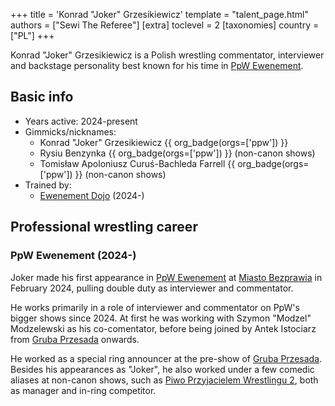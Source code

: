 +++
title = 'Konrad "Joker" Grzesikiewicz'
template = "talent_page.html"
authors = ["Sewi The Referee"]
[extra]
toclevel = 2
[taxonomies]
country = ["PL"]
+++

Konrad "Joker" Grzesikiewicz is a Polish wrestling commentator, interviewer and backstage personality best known for his time in [PpW Ewenement](@/o/ppw.md).

## Basic info

* Years active: 2024-present
* Gimmicks/nicknames:
  - Konrad "Joker" Grzesikiewicz {{ org_badge(orgs=['ppw']) }}
  - Rysiu Benzynka {{ org_badge(orgs=['ppw']) }} (non-canon shows)
  - Tomisław Apoloniusz Curuś-Bachleda Farrell {{ org_badge(orgs=['ppw']) }} (non-canon shows)
* Trained by:
  - [Ewenement Dojo](@/o/ewenement-dojo.md) (2024-)
 
## Professional wrestling career

### PpW Ewenement (2024-)

Joker made his first appearance in [PpW Ewenement](@/o/ppw.md) at [Miasto Bezprawia](e/ppw/2024-02-10-ppw-miasto-bezprawia.md) in February 2024, pulling double duty as interviewer and commentator.

He works primarily in a role of interviewer and commentator on PpW's bigger shows since 2024. At first he was working with Szymon "Modzel" Modzelewski as his co-comentator, before being joined by Antek Istociarz from [Gruba Przesada](@/e/ppw/2025-01-25-ppw-gruba-przesada.md) onwards.

He worked as a special ring announcer at the pre-show of [Gruba Przesada](@/e/ppw/2025-01-25-ppw-gruba-przesada.md).
Besides his appearances as "Joker", he also worked under a few comedic aliases at non-canon shows, such as [Piwo Przyjacielem Wrestlingu 2](@/e/ppw/2024-11-15-ppw-piwo-przyjacielem-wrestlingu-2.md), both as manager and in-ring competitor.
